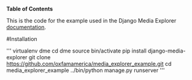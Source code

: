 **Table of Contents**

This is the code for the example used in the Django Media Explorer [documentation](https://github.com/oxfamamerica/django-media-explorer). 

#Installation

'''
virtualenv dme
cd dme
source bin/activate
pip install django-media-explorer
git clone https://github.com/oxfamamerica/media_explorer_example.git
cd media_explorer_example
../bin/python manage.py runserver
'''

